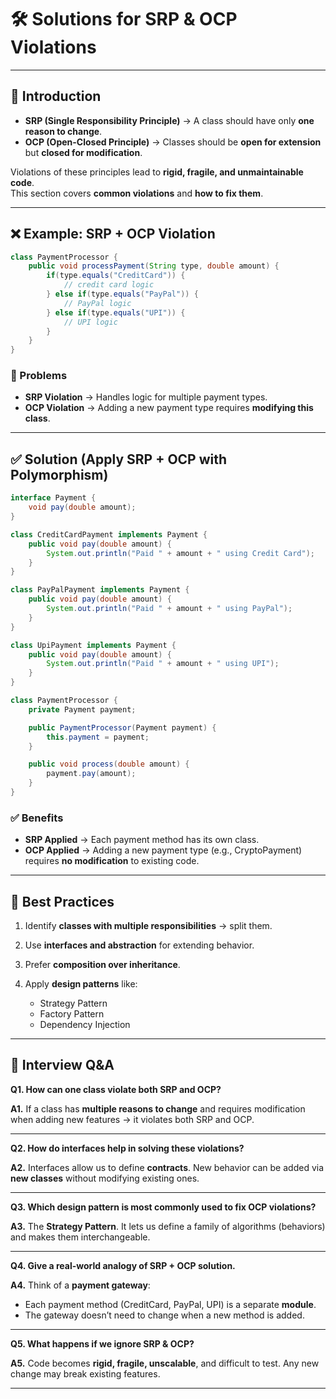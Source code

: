 
# 🛠️ Solutions for SRP & OCP Violations

---

## 📖 Introduction
- **SRP (Single Responsibility Principle)** → A class should have only **one reason to change**.  
- **OCP (Open-Closed Principle)** → Classes should be **open for extension** but **closed for modification**.  

Violations of these principles lead to **rigid, fragile, and unmaintainable code**.  
This section covers **common violations** and **how to fix them**.  

---

## ❌ Example: SRP + OCP Violation
```java
class PaymentProcessor {
    public void processPayment(String type, double amount) {
        if(type.equals("CreditCard")) {
            // credit card logic
        } else if(type.equals("PayPal")) {
            // PayPal logic
        } else if(type.equals("UPI")) {
            // UPI logic
        }
    }
}
````

### 🚩 Problems

* **SRP Violation** → Handles logic for multiple payment types.
* **OCP Violation** → Adding a new payment type requires **modifying this class**.

---

## ✅ Solution (Apply SRP + OCP with Polymorphism)

```java
interface Payment {
    void pay(double amount);
}

class CreditCardPayment implements Payment {
    public void pay(double amount) {
        System.out.println("Paid " + amount + " using Credit Card");
    }
}

class PayPalPayment implements Payment {
    public void pay(double amount) {
        System.out.println("Paid " + amount + " using PayPal");
    }
}

class UpiPayment implements Payment {
    public void pay(double amount) {
        System.out.println("Paid " + amount + " using UPI");
    }
}

class PaymentProcessor {
    private Payment payment;

    public PaymentProcessor(Payment payment) {
        this.payment = payment;
    }

    public void process(double amount) {
        payment.pay(amount);
    }
}
```

### ✅ Benefits

* **SRP Applied** → Each payment method has its own class.
* **OCP Applied** → Adding a new payment type (e.g., CryptoPayment) requires **no modification** to existing code.

---

## 🎯 Best Practices

1. Identify **classes with multiple responsibilities** → split them.
2. Use **interfaces and abstraction** for extending behavior.
3. Prefer **composition over inheritance**.
4. Apply **design patterns** like:

   * Strategy Pattern
   * Factory Pattern
   * Dependency Injection

---

## 🎯 Interview Q\&A

**Q1. How can one class violate both SRP and OCP?**

**A1.** If a class has **multiple reasons to change** and requires modification when adding new features → it violates both SRP and OCP.

---

**Q2. How do interfaces help in solving these violations?**

**A2.** Interfaces allow us to define **contracts**. New behavior can be added via **new classes** without modifying existing ones.

---

**Q3. Which design pattern is most commonly used to fix OCP violations?**

**A3.** The **Strategy Pattern**. It lets us define a family of algorithms (behaviors) and makes them interchangeable.

---

**Q4. Give a real-world analogy of SRP + OCP solution.**

**A4.** Think of a **payment gateway**:

* Each payment method (CreditCard, PayPal, UPI) is a separate **module**.
* The gateway doesn’t need to change when a new method is added.

---

**Q5. What happens if we ignore SRP & OCP?**

**A5.** Code becomes **rigid, fragile, unscalable**, and difficult to test. Any new change may break existing features.

---

